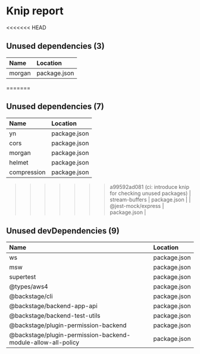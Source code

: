 # Knip report

<<<<<<< HEAD
## Unused dependencies (3)

| Name               | Location     |
|:-------------------|:-------------|
| morgan             | package.json |
=======
## Unused dependencies (7)

| Name               | Location     |
|:-------------------|:-------------|
| yn                 | package.json |
| cors               | package.json |
| morgan             | package.json |
| helmet             | package.json |
| compression        | package.json |
>>>>>>> a99592ad081 (ci: introduce knip for checking unused packages)
| stream-buffers     | package.json |
| @jest-mock/express | package.json |

## Unused devDependencies (9)

| Name                                                         | Location     |
|:-------------------------------------------------------------|:-------------|
| ws                                                           | package.json |
| msw                                                          | package.json |
| supertest                                                    | package.json |
| @types/aws4                                                  | package.json |
| @backstage/cli                                               | package.json |
| @backstage/backend-app-api                                   | package.json |
| @backstage/backend-test-utils                                | package.json |
| @backstage/plugin-permission-backend                         | package.json |
| @backstage/plugin-permission-backend-module-allow-all-policy | package.json |

